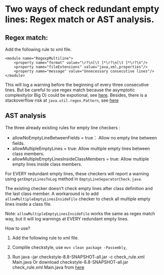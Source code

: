 # Two ways of check redundant empty lines: Regex match or AST analysis.

## Regex match:

Add the following rule to xml file.

    <module name="RegexpMultiline">
        <property name="format" value="\r?\n[\t ]*\r?\n[\t ]*\r?\n"/>
        <property name="fileExtensions" value="java,xml,properties"/>
        <property name="message" value="Unnecessary consecutive lines"/>
    </module>
    
This will log a warning before the beginning of every three consecutive lines. But be careful to use regex match because the asymptotic complexity(or Big O) could be expotional, see [here](https://www.regular-expressions.info/catastrophic.html). Besides, there is a stackoverflow risk at `java.util.regex.Pattern`, see [here](https://github.com/checkstyle/checkstyle/blob/90f20e09869c71eb22190ad9c1d46d5deec324a5/src/main/java/com/puppycrawl/tools/checkstyle/checks/regexp/MultilineDetector.java#L114) 

## AST analysis

The three already existing rules for empty line checkers : 

- allowNoEmptyLineBetweenFields = true： Allow no empty line between fields.
- allowMultipleEmptyLines = true: Allow multiple empty lines between class members.
- allowMultipleEmptyLinesInsideClassMembers = true: Allow multiple empty lines inside class members.

For EVERY redundant empty lines, these checkers will report a warning using `getEmptyLinesToLog` method in `EmptyLineSeparatorCheck.java`. 

The existing checker doesn't check empty lines after class definition and the last class member. A workaround is to 
add `allowMultipleEmptyLinesInsideFile` checker to check all multiple empty lines inside a class file.

Note: `allowMultipleEmptyLinesInsideFile` works the same as regex match way, but it will log warnings at EVERY redundant empty lines.

How to use?
1. Add the following rule to xml file.
        <module name="TreeWalker">
            <module name="EmptyLineSeparator">
                <property name="allowMultipleEmptyLinesInsideFile" value="true"/>
            </module>
        </module>

2. Complile checkstyle, use `mvn clean package -Passembly`,
3. Run java -jar checkstyle-8.8-SNAPSHOT-all.jar -c check_rule.xml Main.java 
Or download checkstyle-8.8-SNAPSHOT-all.jar check_rule.xml Main.java from [here](https://drive.google.com/open?id=1mTSimwVIztRT3Ma-c1ct_gypgplgx2hY)

